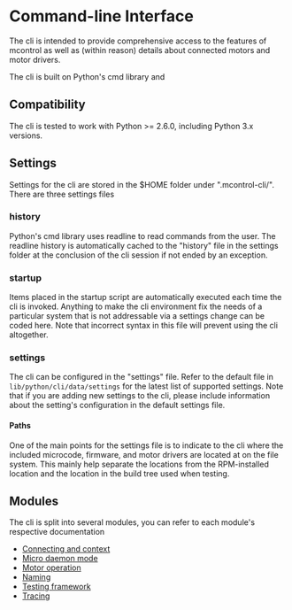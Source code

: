 Command-line Interface
======================
The cli is intended to provide comprehensive access to the features of
mcontrol as well as (within reason) details about connected motors and motor
drivers.

The cli is built on Python's cmd library and

Compatibility
-------------
The cli is tested to work with Python >= 2.6.0, including Python 3.x
versions.

Settings
--------
Settings for the cli are stored in the $HOME folder under ".mcontrol-cli/".
There are three settings files

### history
Python's cmd library uses readline to read commands from the user. The
readline history is automatically cached to the "history" file in the
settings folder at the conclusion of the cli session if not ended by an
exception.

### startup
Items placed in the startup script are automatically executed each time the
cli is invoked. Anything to make the cli environment fix the needs of a
particular system that is not addressable via a settings change can be coded
here. Note that incorrect syntax in this file will prevent using the cli
altogether.

### settings
The cli can be configured in the "settings" file. Refer to the default file
in `lib/python/cli/data/settings` for the latest list of supported settings.
Note that if you are adding new settings to the cli, please include
information about the setting's configuration in the default settings file.

#### Paths
One of the main points for the settings file is to indicate to the cli where
the included microcode, firmware, and motor drivers are located at on the
file system. This mainly help separate the locations from the RPM-installed
location and the location in the build tree used when testing.

Modules
-------
The cli is split into several modules, you can refer to each module's
respective documentation

  - [Connecting and context](cli-connect.md)
  - [Micro daemon mode](cli-standalone.md)
  - [Motor operation](cli-motor.md)
  - [Naming](cli-naming.md)
  - [Testing framework](cli-test.md)
  - [Tracing](cli-trace.md)
